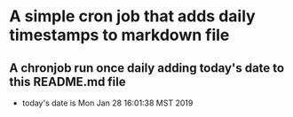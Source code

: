 A simple cron job that adds daily timestamps to markdown file
============================================================
## A chronjob run once daily adding today's date to this README.md file
* today's date is Mon Jan 28 16:01:38 MST 2019
